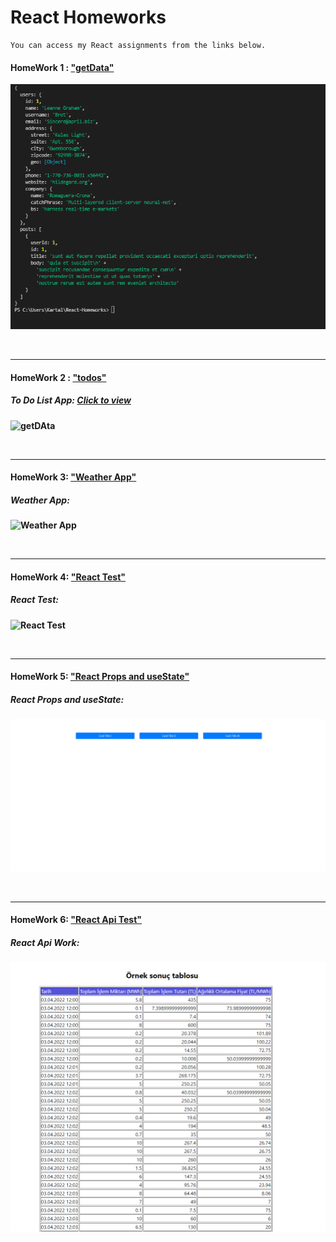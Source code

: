 # React Homeworks

```
You can access my React assignments from the links below.
```

#### HomeWork 1 : ["getData"](https://github.com/alikartalonline/React-Homeworks/tree/main/HomeWork1)

![getDAta](https://github.com/alikartalonline/React-Homeworks/blob/main/HomeWork1/assets/1.png)

<br>
<hr>

#### HomeWork 2 : ["todos"](https://github.com/alikartalonline/React-Homeworks/tree/main/HomeWork2/todoswork)

##### <b> To Do List App: [Click to view](https://todos-alikartalonline.netlify.app/)

![getDAta](https://i.hizliresim.com/o80uhkh.jpg)

<br>
<hr>
  
#### HomeWork 3: ["Weather App"](https://github.com/alikartalonline/React-Homeworks/tree/main/HomeWork3)

##### <b> Weather App: 

![Weather App](https://i.hizliresim.com/medqrg2.gif)
  
<br>
<hr>
  
#### HomeWork 4: ["React Test"](https://github.com/alikartalonline/React-Homeworks/tree/main/HomeWork4)

##### <b> React Test: 

![React Test](https://i.hizliresim.com/l92lin5.gif)
  
<br>
<hr>
  
#### HomeWork 5: ["React Props and useState"](https://github.com/alikartalonline/React-Homeworks/tree/main/HomeWork5)

##### <b> React Props and useState: 

![React Test](https://github.com/alikartalonline/React-Homeworks/blob/main/HomeWork5/assets/state1.gif)

<br>
<hr>
  
#### HomeWork 6: ["React Api Test"](https://github.com/alikartalonline/React-Homeworks/tree/main/HomeWork6)

##### <b> React Api Work: 

![React Api Test](https://github.com/alikartalonline/React-Homeworks/blob/main/HomeWork6/assets/1.png)

